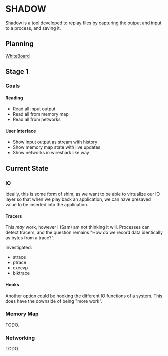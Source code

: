 # SHADOW

Shadow is a tool developed to replay files by capturing the output and input to a process, and saving it.


## Planning

[WhiteBoard]([https://miro.com/app/board/uXjVL2dvQCc=/](https://miro.com/app/board/uXjVL2dvQCc=/?share_link_id=128326230375))

## Stage 1

### Goals

#### Reading

- Read all input output
- Read all from memory map
- Read all from networks

#### User Interface

- Show input output as stream with history
- Show memory map state with live updates
- Show networks in wireshark like way 


## Current State

### IO

Ideally, this is some form of shim, as we want to be able to virtualize our IO layer so that when we play back an application, we can have presaved value to be inserted into the application.

#### Tracers

This _may_ work, however I (Sam) am not thinking it will. Processes can detect tracers, and the question remains "How do we record data identically as bytes from a trace?". 

Investigated:

- strace
- ptrace
- execvp
- blktrace

#### Hooks

Another option could be hooking the different IO functions of a system. This does have the downside of being "more work".

### Memory Map

TODO.

### Networking

TODO.

